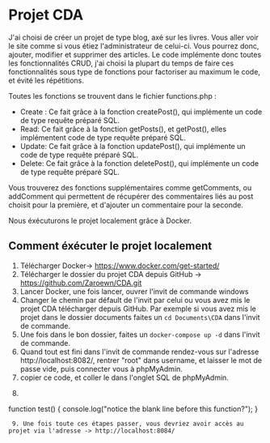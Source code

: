 # Projet CDA

J'ai choisi de créer un projet de type blog, axé sur les livres. Vous aller voir le site comme si vous étiez l'administrateur de celui-ci. Vous pourrez donc, ajouter, modifier et supprimer des articles.
Le code implémente donc toutes les fonctionnalités CRUD, j'ai choisi la plupart du temps de faire ces fonctionnalités sous type de fonctions pour factoriser au maximum le code, et évité les répétitions.

Toutes les fonctions se trouvent dans le fichier functions.php :

- Create : Ce fait grâce à la fonction createPost(), qui implémente un code de type requête préparé SQL.
- Read: Ce fait grâce à la fonction getPosts(), et getPost(), elles implémentent code de type requête préparé SQL.
- Update: Ce fait grâce à la fonction updatePost(), qui implémente un code de type requête préparé SQL.
- Delete: Ce fait grâce à la fonction deletePost(), qui implémente un code de type requête préparé SQL.

Vous trouverez des fonctions supplémentaires comme getComments, ou addComment qui permettent de récupérer des commentaires liés au post choisit pour la première, et d'ajouter un commentaire pour la seconde.

Nous éxécuturons le projet localement grâce à Docker.

## Comment éxécuter le projet localement

  1. Télécharger Docker-> https://www.docker.com/get-started/
  2. Télécharger le dossier du projet CDA depuis GitHub -> https://github.com/Zaroewn/CDA.git
  3. Lancer Docker, une fois lancer, ouvrer l'invit de commande windows
  4. Changer le chemin par défault de l'invit par celui ou vous avez mis le projet CDA télécharger depuis GitHub. Par exemple si vous avez mis le projet dans le dossier documents faites un `cd Documents\CDA` dans l'invit de commande.
  5. Une fois dans le bon dossier, faites un `docker-compose up -d` dans l'invit de commande.
  6. Quand tout est fini dans l'invit de commande rendez-vous sur l'adresse http://localhost:8082/, rentrer "root" dans username, et laisser le mot de passe vide, puis connecter vous à phpMyAdmin.
  7. copier ce code, et coller le dans l'onglet SQL de phpMyAdmin.
  8. ```
function test() {
  console.log("notice the blank line before this function?");
}
```
 9. Une fois toute ces étapes passer, vous devriez avoir accès au projet via l'adresse -> http://localhost:8084/

